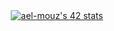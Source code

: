 <div  style = "display : flex;"><a style = "margin :0 auto;" href="https://github.com/oakoudad/badge42"><img src="https://badge.mediaplus.ma/binary/ael-mouz" alt="ael-mouz's 42 stats" /></a>
